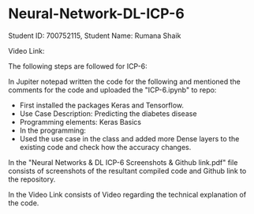 # Neural-Network-DL-ICP-6
Student ID: 700752115, Student Name: Rumana Shaik

Video Link: 

The following steps are followed for ICP-6:

In Jupiter notepad written the code for the following and mentioned the comments for the code and uploaded the "ICP-6.ipynb" to repo:
 - First installed the packages Keras and Tensorflow.
 - Use Case Description: Predicting the diabetes disease
 - Programming elements: Keras Basics
 - In the programming:
 - Used the use case in the class and added more Dense layers to the existing code and check how the accuracy changes.  


In the "Neural Networks & DL ICP-6 Screenshots & Github link.pdf" file consists of screenshots of the resultant compiled code and Github link to the repository.

In the Video Link consists of Video regarding the technical explanation of the code.
